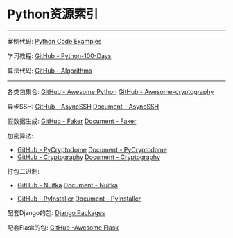 # Python资源索引

---

案例代码: [Python Code Examples](https://www.programcreek.com/python/)

学习教程: [GitHub - Python-100-Days](https://github.com/jackfrued/Python-100-Days)

算法代码: [GitHub - Algorithms](https://github.com/TheAlgorithms/Python)

---

各类包集合: [GitHub - Awesome Python](https://github.com/vinta/awesome-python) [GitHub - Awesome-cryptography](https://github.com/sobolevn/awesome-cryptography)

异步SSH: [GitHub - AsyncSSH](https://github.com/ronf/asyncssh) [Document - AsyncSSH](https://asyncssh.readthedocs.io/en/latest/)

假数据生成: [GitHub -  Faker](https://github.com/joke2k/faker) [Document - Faker](https://faker.readthedocs.io/en/master/)

加密算法: 

- [GitHub - PyCryptodome](https://github.com/Legrandin/pycryptodome) [Document - PyCryptodome](https://www.pycryptodome.org/)
- [GitHub - Cryptography](https://github.com/pyca/cryptography) [Document - Cryptography](https://cryptography.io/en/latest/)

打包二进制: 

- [GitHub - Nuitka](https://github.com/Nuitka/Nuitka) [Document - Nuitka](https://nuitka.net/doc/user-manual.html)

- [GitHub - PyInstaller](https://github.com/pyinstaller/pyinstaller)  [Document - PyInstaller](https://pyinstaller.org/en/stable/)

配套Django的包: [Django Packages](https://djangopackages.org/)

配套Flask的包: [GitHub -Awesome Flask](https://github.com/humiaozuzu/awesome-flask)